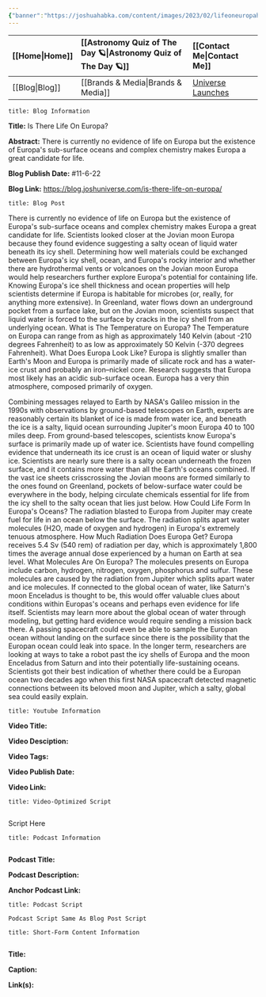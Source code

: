 ```yaml
---
{"banner":"https://joshuahabka.com/content/images/2023/02/lifeoneuropaheader-2--1-.webp","banner_x":0.5,"dg-publish":true,"permalink":"/blog/is-there-life-on-europa/","dgPassFrontmatter":true,"noteIcon":"","created":"","updated":""}
---
```




<div class="transclusion internal-embed is-loaded"><div class="markdown-embed">



| [[Home\|Home]] | [[Astronomy Quiz of The Day 🪐\|Astronomy Quiz of The Day 🪐]] | [[Contact Me\|Contact Me]]                                |
|:-------- |:-------------------------------- |:--------------------------------------------- |
| [[Blog\|Blog]] | [[Brands & Media\|Brands & Media]]           | [Universe Launches](https://stardashusa.com/) |


</div></div>


```ad-info
title: Blog Information
```

**Title:** Is There Life On Europa?

**Abstract:** There is currently no evidence of life on Europa but the existence of Europa's sub-surface oceans and complex chemistry makes Europa a great candidate for life.

**Blog Publish Date:** #11-6-22 

**Blog Link:** https://blog.joshuniverse.com/is-there-life-on-europa/

```ad-abstract
title: Blog Post
```

There is currently no evidence of life on Europa but the existence of Europa's sub-surface oceans and complex chemistry makes Europa a great candidate for life. Scientists looked closer at the Jovian moon Europa because they found evidence suggesting a salty ocean of liquid water beneath its icy shell. Determining how well materials could be exchanged between Europa's icy shell, ocean, and Europa's rocky interior and whether there are hydrothermal vents or volcanoes on the Jovian moon Europa would help researchers further explore Europa's potential for containing life. Knowing Europa's ice shell thickness and ocean properties will help scientists determine if Europa is habitable for microbes (or, really, for anything more extensive). In Greenland, water flows down an underground pocket from a surface lake, but on the Jovian moon, scientists suspect that liquid water is forced to the surface by cracks in the icy shell from an underlying ocean.
What is The Temperature on Europa?
The Temperature on Europa can range from as high as approximately 140 Kelvin (about -210 degrees Fahrenheit) to as low as approximately 50 Kelvin (-370 degrees Fahrenheit).
What Does Europa Look Like?
Europa is slightly smaller than Earth's Moon and Europa is primarily made of silicate rock and has a water-ice crust and probably an iron–nickel core. Research suggests that Europa most likely has an acidic sub-surface ocean. Europa has a very thin atmosphere, composed primarily of oxygen.

Combining messages relayed to Earth by NASA's Galileo mission in the 1990s with observations by ground-based telescopes on Earth, experts are reasonably certain its blanket of ice is made from water ice, and beneath the ice is a salty, liquid ocean surrounding Jupiter's moon Europa 40 to 100 miles deep. From ground-based telescopes, scientists know Europa's surface is primarily made up of water ice. Scientists have found compelling evidence that underneath its ice crust is an ocean of liquid water or slushy ice. Scientists are nearly sure there is a salty ocean underneath the frozen surface, and it contains more water than all the Earth's oceans combined. If the vast ice sheets crisscrossing the Jovian moons are formed similarly to the ones found on Greenland, pockets of below-surface water could be everywhere in the body, helping circulate chemicals essential for life from the icy shell to the salty ocean that lies just below.
How Could Life Form In Europa's Oceans?
The radiation blasted to Europa from Jupiter may create fuel for life in an ocean below the surface. The radiation splits apart water molecules (H2O, made of oxygen and hydrogen) in Europa's extremely tenuous atmosphere.
How Much Radiation Does Europa Get?
Europa receives 5.4 Sv (540 rem) of radiation per day, which is approximately 1,800 times the average annual dose experienced by a human on Earth at sea level.
What Molecules Are On Europa?
The molecules presents on Europa include carbon, hydrogen, nitrogen, oxygen, phosphorus and sulfur. These molecules are caused by the radiation from Jupiter which splits apart water and ice molecules.
If connected to the global ocean of water, like Saturn's moon Enceladus is thought to be, this would offer valuable clues about conditions within Europas's oceans and perhaps even evidence for life itself. Scientists may learn more about the global ocean of water through modeling, but getting hard evidence would require sending a mission back there. A passing spacecraft could even be able to sample the Europan ocean without landing on the surface since there is the possibility that the Europan ocean could leak into space. In the longer term, researchers are looking at ways to take a robot past the icy shells of Europa and the moon Enceladus from Saturn and into their potentially life-sustaining oceans.
Scientists got their best indication of whether there could be a Europan ocean two decades ago when this first NASA spacecraft detected magnetic connections between its beloved moon and Jupiter, which a salty, global sea could easily explain.

```ad-info
title: Youtube Information
```

**Video Title:**

**Video Desciption:**

**Video Tags:**

**Video Publish Date:**

**Video Link:**

```ad-abstract
title: Video-Optimized Script


```

Script Here

```ad-info
title: Podcast Information


```

**Podcast Title:**

**Podcast Description:**

**Anchor Podcast Link:**

```ad-info
title: Podcast Script

Podcast Script Same As Blog Post Script

```


```ad-info
title: Short-Form Content Information


```

**Title:**

**Caption:**

**Link(s):**

